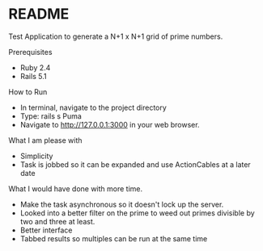 # README

Test Application to generate a N+1 x N+1 grid of prime numbers.

Prerequisites
* Ruby 2.4
* Rails 5.1

How to Run
* In terminal, navigate to the project directory
* Type: rails s Puma
* Navigate to http://127.0.0.1:3000 in your web browser.

What I am please with
* Simplicity
* Task is jobbed so it can be expanded and use ActionCables at a later date

What I would have done with more time.
* Make the task asynchronous so it doesn't lock up the server.
* Looked into a better filter on the prime to weed out primes divisible by two and three at least.
* Better interface
* Tabbed results so multiples can be run at the same time

